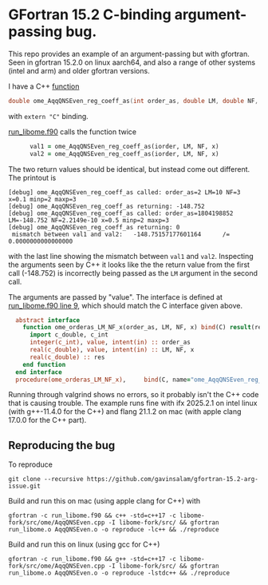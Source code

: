 # GFortran 15.2 C-binding argument-passing bug. 

This repo provides an example of an argument-passing but with gfortran.
Seen in gfortran 15.2.0 on linux aarch64, and also a range of other
systems (intel and arm) and older gfortran versions.

I have a C++ [function](https://gitlab.com/hoppet-code/libome-fork/-/blob/2025-10-gfortran-bug-report/src/ome/AqqQNSEven.cpp?ref_type=heads#L1335)

```c++
double ome_AqqQNSEven_reg_coeff_as(int order_as, double LM, double NF, double x)
```
with `extern "C"` binding. 

[run_libome.f90](run_libome.f90?plain=1#L35) calls the function twice
```f90
      val1 = ome_AqqQNSEven_reg_coeff_as(iorder, LM, NF, x)
      val2 = ome_AqqQNSEven_reg_coeff_as(iorder, LM, NF, x)
```
The two return values should be identical, but instead come out different. The printout is

```
[debug] ome_AqqQNSEven_reg_coeff_as called: order_as=2 LM=10 NF=3 x=0.1 minp=2 maxp=3
[debug] ome_AqqQNSEven_reg_coeff_as returning: -148.752
[debug] ome_AqqQNSEven_reg_coeff_as called: order_as=1804198852 LM=-148.752 NF=2.2149e-10 x=0.5 minp=2 maxp=3
[debug] ome_AqqQNSEven_reg_coeff_as returning: 0
 mismatch between val1 and val2:   -148.75157177601164      /=   0.0000000000000000
```
with the last line showing the mismatch between `val1` and `val2`.
Inspecting the arguments seen by C++ it looks like the the return value from the first call (-148.752) is incorrectly being passed as the `LM` argument in the second call.

The arguments are passed by "value". The interface is defined at [run_libome.f90 line 9](run_libome.f90?plain=1#L9), which should match the C interface given above.
```f90
  abstract interface
    function ome_orderas_LM_NF_x(order_as, LM, NF, x) bind(C) result(res)
      import c_double, c_int
      integer(c_int), value, intent(in) :: order_as
      real(c_double), value, intent(in) :: LM, NF, x
      real(c_double) :: res
    end function
  end interface 
  procedure(ome_orderas_LM_NF_x),     bind(C, name="ome_AqqQNSEven_reg_coeff_as"  ) :: ome_AqqQNSEven_reg_coeff_as
```

Running through valgrind shows no errors, so it probably isn't the C++
code that is causing trouble. The example runs fine with ifx 2025.2.1 on
intel linux (with g++-11.4.0 for the C++) and flang 21.1.2 on mac (with
apple clang 17.0.0 for the C++ part).

## Reproducing the bug
To reproduce
```
git clone --recursive https://github.com/gavinsalam/gfortran-15.2-arg-issue.git
```

Build and run this on mac (using apple clang for C++) with
```
gfortran -c run_libome.f90 && c++ -std=c++17 -c libome-fork/src/ome/AqqQNSEven.cpp -I libome-fork/src/ && gfortran run_libome.o AqqQNSEven.o -o reproduce -lc++ && ./reproduce
```

Build and run this on linux (using gcc for C++)
```
gfortran -c run_libome.f90 && g++ -std=c++17 -c libome-fork/src/ome/AqqQNSEven.cpp -I libome-fork/src/ && gfortran run_libome.o AqqQNSEven.o -o reproduce -lstdc++ && ./reproduce
```